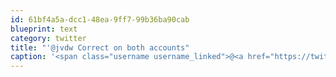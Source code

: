 ```yaml
---
id: 61bf4a5a-dcc1-48ea-9ff7-99b36ba90cab
blueprint: text
category: twitter
title: "'@jvdw Correct on both accounts"
caption: '<span class="username username_linked">@<a href="https://twitter.com/jvdw" title="John van der Woude">jvdw</a></span> Correct on both accounts'
---
```

